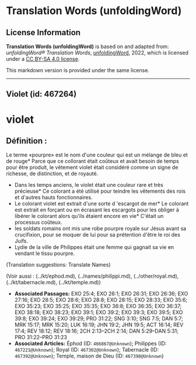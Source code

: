 # Translation Words (unfoldingWord)

## License Information

**Translation Words (unfoldingWord)** is based on and adapted from: _unfoldingWord® Translation Words_, [unfoldingWord](https://unfoldingword.org/utw), 2022, which is licensed under a [CC BY-SA 4.0 license](https://creativecommons.org/licenses/by-sa/4.0/legalcode.en).

This markdown version is provided under the same license.



--------------------------------

## Violet (id: 467264)

violet
======

Définition :
------------

Le terme «pourpre» est le nom d'une couleur qui est un mélange de bleu et de rouge\* Parce que ce collorant était coûteux et avait besoin de temps pour être produit, le vêtement violet était considéré comme un signe de richesse, de distinction, et de royauté.

* Dans les temps anciens, le violet était une couleur rare et très précieuse\* Ce colorant a été utilisé pour teindre les vêtements des rois et d'autres hauts fonctionnaires.
* Le colorant violet est extrait d'une sorte d 'escargot de mer\* Le colorant est extrait en forçant ou en écrasant les escargots pour les obliger à libérer le colorant alors qu'ils étaient encore en vie\* C'était un processus coûteux.
* les soldats romains ont mis une robe pourpre royale sur Jésus avant sa crucifixion, pour se moquer de lui pour sa prétention d'être le roi des Juifs.
* Lydie de la ville de Philippes était une femme qui gagnait sa vie en vendant le tissu pourpre.

(Translation suggestions: Translate Names)

(Voir aussi : (../kt/ephod.md), (../names/philippi.md), (../other/royal.md), (../kt/tabernacle.md), (../kt/temple.md))

* **Associated Passages:** EXO 25:4; EXO 26:1; EXO 26:31; EXO 26:36; EXO 27:16; EXO 28:5; EXO 28:6; EXO 28:8; EXO 28:15; EXO 28:33; EXO 35:6; EXO 35:23; EXO 35:25; EXO 35:35; EXO 36:8; EXO 36:35; EXO 36:37; EXO 38:18; EXO 38:23; EXO 39:1; EXO 39:2; EXO 39:3; EXO 39:5; EXO 39:8; EXO 39:24; EXO 39:29; PRO 31:22; SNG 3:10; SNG 7:5; DAN 5:7; MRK 15:17; MRK 15:20; LUK 16:19; JHN 19:2; JHN 19:5; ACT 16:14; REV 17:4; REV 18:12; REV 18:16; 2CH 2:13–2CH 2:14; DAN 5:29–DAN 5:31; PRO 31:22–PRO 31:23
* **Associated Articles:** Éphod (ID: `466867@Unknown`); Philippes (ID: `467221@Unknown`); Royal (ID: `467302@Unknown`); Tabernacle (ID: `467392@Unknown`); Temple, maison de Dieu (ID: `467398@Unknown`)

